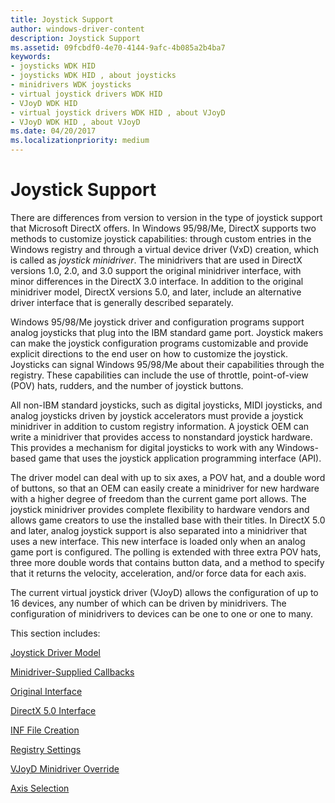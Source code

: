 ```yaml
---
title: Joystick Support
author: windows-driver-content
description: Joystick Support
ms.assetid: 09fcbdf0-4e70-4144-9afc-4b085a2b4ba7
keywords:
- joysticks WDK HID
- joysticks WDK HID , about joysticks
- minidrivers WDK joysticks
- virtual joystick drivers WDK HID
- VJoyD WDK HID
- virtual joystick drivers WDK HID , about VJoyD
- VJoyD WDK HID , about VJoyD
ms.date: 04/20/2017
ms.localizationpriority: medium
---
```


# Joystick Support





There are differences from version to version in the type of joystick support that Microsoft DirectX offers. In Windows 95/98/Me, DirectX supports two methods to customize joystick capabilities: through custom entries in the Windows registry and through a virtual device driver (VxD) creation, which is called as *joystick minidriver*. The minidrivers that are used in DirectX versions 1.0, 2.0, and 3.0 support the original minidriver interface, with minor differences in the DirectX 3.0 interface. In addition to the original minidriver model, DirectX versions 5.0, and later, include an alternative driver interface that is generally described separately.

Windows 95/98/Me joystick driver and configuration programs support analog joysticks that plug into the IBM standard game port. Joystick makers can make the joystick configuration programs customizable and provide explicit directions to the end user on how to customize the joystick. Joysticks can signal Windows 95/98/Me about their capabilities through the registry. These capabilities can include the use of throttle, point-of-view (POV) hats, rudders, and the number of joystick buttons.

All non-IBM standard joysticks, such as digital joysticks, MIDI joysticks, and analog joysticks driven by joystick accelerators must provide a joystick minidriver in addition to custom registry information. A joystick OEM can write a minidriver that provides access to nonstandard joystick hardware. This provides a mechanism for digital joysticks to work with any Windows-based game that uses the joystick application programming interface (API).

The driver model can deal with up to six axes, a POV hat, and a double word of buttons, so that an OEM can easily create a minidriver for new hardware with a higher degree of freedom than the current game port allows. The joystick minidriver provides complete flexibility to hardware vendors and allows game creators to use the installed base with their titles. In DirectX 5.0 and later, analog joystick support is also separated into a minidriver that uses a new interface. This new interface is loaded only when an analog game port is configured. The polling is extended with three extra POV hats, three more double words that contains button data, and a method to specify that it returns the velocity, acceleration, and/or force data for each axis.

The current virtual joystick driver (VJoyD) allows the configuration of up to 16 devices, any number of which can be driven by minidrivers. The configuration of minidrivers to devices can be one to one or one to many.

This section includes:

[Joystick Driver Model](joystick-driver-model.md)

[Minidriver-Supplied Callbacks](minidriver-supplied-callbacks.md)

[Original Interface](original-interface.md)

[DirectX 5.0 Interface](directx-5-0-interface.md)

[INF File Creation](creating-an-inf-file.md)

[Registry Settings](registry-settings2.md)

[VJoyD Minidriver Override](vjoyd-minidriver-override.md)

[Axis Selection](axis-selection.md)

 

 




